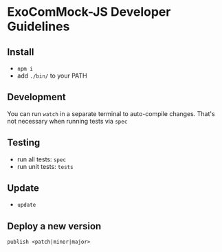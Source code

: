# ExoComMock-JS Developer Guidelines

## Install

* `npm i`
* add `./bin/` to your PATH


## Development

You can run `watch` in a separate terminal to auto-compile changes.
That's not necessary when running tests via `spec`


## Testing

* run all tests: `spec`
* run unit tests: `tests`


## Update

* `update`


## Deploy a new version

```
publish <patch|minor|major>
```
